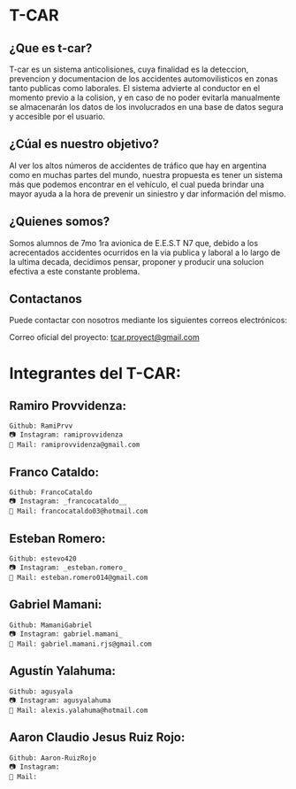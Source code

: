 # T-CAR

## ¿Que es t-car?

T-car es un sistema anticolisiones, cuya finalidad es la deteccion, prevencion y documentacion de los accidentes automovilisticos en zonas tanto publicas como laborales. El sistema advierte al conductor en el momento previo a la colision, y en caso de no poder evitarla manualmente se almacenarán los datos de los involucrados en una base de datos segura y accesible por el usuario.

## ¿Cúal es nuestro objetivo?

Al ver los altos números de accidentes de tráfico que hay en argentina como en muchas partes del mundo, nuestra propuesta es tener un sistema más que podemos encontrar en el vehículo, el cual pueda brindar una mayor ayuda a la hora de prevenir un siniestro y dar información del mismo.

## ¿Quienes somos?

Somos alumnos de 7mo 1ra avionica de E.E.S.T N7 que, debido a los acrecentados accidentes ocurridos en la via publica y laboral a lo largo de la ultima decada, decidimos pensar, proponer y producir una solucion efectiva a este constante problema.

## Contactanos

Puede contactar con nosotros mediante los siguientes correos electrónicos:

Correo oficial del proyecto: tcar.proyect@gmail.com

# Integrantes del T-CAR:

## Ramiro Provvidenza:

    Github: RamiPrvv
    📷 Instagram: ramiprovvidenza
    📧 Mail: ramiprovvidenza@gmail.com

## Franco Cataldo:

    Github: FrancoCataldo
    📷 Instagram: _francocataldo__
    📧 Mail: francocataldo03@hotmail.com

## Esteban Romero:

    Github: estevo420
    📷 Instagram: _esteban.romero_
    📧 Mail: esteban.romero014@gmail.com

## Gabriel Mamani:

    Github: MamaniGabriel
    📷 Instagram: gabriel.mamani_
    📧 Mail: gabriel.mamani.rjs@gmail.com

## Agustín Yalahuma:

    Github: agusyala
    📷 Instagram: agusyalahuma
    📧 Mail: alexis.yalahuma@hotmail.com

## Aaron Claudio Jesus Ruiz Rojo:

    Github: Aaron-RuizRojo
    📷 Instagram: 
    📧 Mail: 
